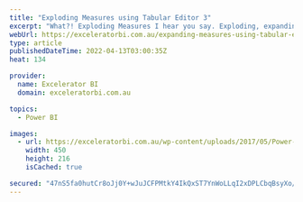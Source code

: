 ```yaml
---
title: "Exploding Measures using Tabular Editor 3"
excerpt: "What?! Exploding Measures I hear you say. Exploding, expanding, use which ever word you like; what I mean is when you want to remove any refence to a measure INSIDE another measure. Example Consider the 3 measures below. Total Sales = SUM(Sales[ExtendedAmount]) Total All Product Sales = CALCULATE([Total"
webUrl: https://exceleratorbi.com.au/expanding-measures-using-tabular-editor-3/
type: article
publishedDateTime: 2022-04-13T03:00:35Z
heat: 134

provider:
  name: Excelerator BI
  domain: exceleratorbi.com.au

topics:
  - Power BI

images:
  - url: https://exceleratorbi.com.au/wp-content/uploads/2017/05/Power-Query-Academy-Logo-450x216.png
    width: 450
    height: 216
    isCached: true

secured: "47nS5fa0hutCr8oJj0Y+wJuJCFPMtkY4IkQxST7YnWoLLqI2xDPLCbqBsyXo/70kS3b/bX+EnIjuNzeZQeONh0mnIECeCE+cVz1gyKcQmdf7l8DEV0TygFAYnYeukAFVr1zRV//xC9Jhtdwiux7VtAjqW14tbguuewoNESWkMV1kNMti2mfttFItmakbOaYRcOX84MMU9OCmAaOn3P6QqUaNuzRlb0gyUKu8aE7BP9S1mzOWsqOQcbwFLmGwl4QL+Q8JJL5tyWwdIw//cjIKA6GE9U8wVhVMrpOl+DTvtEdMLUjE2jCvqHEaCOVtRbiqNPgCKxFd2+j3OOQ2ulVI2gK4Lubh5/E9PAaS/TM6Ou4=;klKCGy4572Dq0a46ysZyZg=="
---
```


